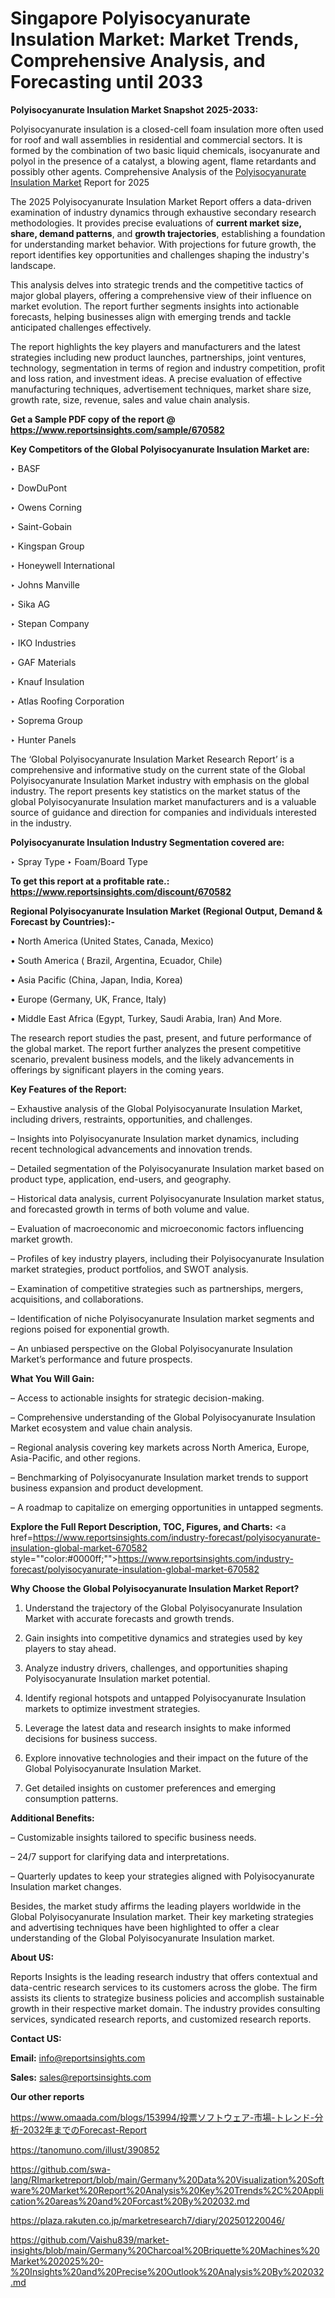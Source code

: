 # Singapore Polyisocyanurate Insulation Market: Market Trends, Comprehensive Analysis, and Forecasting until 2033

<strong>Polyisocyanurate Insulation Market Snapshot 2025-2033:</strong>

Polyisocyanurate insulation is a closed-cell foam insulation more often used for roof and wall assemblies in residential and commercial sectors. It is formed by the combination of two basic liquid chemicals, isocyanurate and polyol in the presence of a catalyst, a blowing agent, flame retardants and possibly other agents. Comprehensive Analysis of the <a href=https://www.reportsinsights.com/sample/670582>Polyisocyanurate Insulation Market</a> Report for 2025

The 2025 Polyisocyanurate Insulation Market Report offers a data-driven examination of industry dynamics through exhaustive secondary research methodologies. It provides precise evaluations of <strong>current market size, share, demand patterns</strong>, and <strong>growth trajectories</strong>, establishing a foundation for understanding market behavior. With projections for future growth, the report identifies key opportunities and challenges shaping the industry's landscape.

This analysis delves into strategic trends and the competitive tactics of major global players, offering a comprehensive view of their influence on market evolution. The report further segments insights into actionable forecasts, helping businesses align with emerging trends and tackle anticipated challenges effectively.

The report highlights the key players and manufacturers and the latest strategies including new product launches, partnerships, joint ventures, technology, segmentation in terms of region and industry competition, profit and loss ration, and investment ideas. A precise evaluation of effective manufacturing techniques, advertisement techniques, market share size, growth rate, size, revenue, sales and value chain analysis.

<strong>Get a Sample PDF copy of the report @ <a href=https://www.reportsinsights.com/sample/670582 style=color:#0000ff;>https://www.reportsinsights.com/sample/670582</a></strong>

<strong>Key Competitors of the Global Polyisocyanurate Insulation Market are:</strong>

‣ BASF

‣ DowDuPont

‣ Owens Corning

‣ Saint-Gobain

‣ Kingspan Group

‣ Honeywell International

‣ Johns Manville

‣ Sika AG

‣ Stepan Company

‣ IKO Industries

‣ GAF Materials

‣ Knauf Insulation

‣ Atlas Roofing Corporation

‣ Soprema Group

‣ Hunter Panels

The ‘Global Polyisocyanurate Insulation Market Research Report’ is a comprehensive and informative study on the current state of the Global Polyisocyanurate Insulation Market industry with emphasis on the global industry. The report presents key statistics on the market status of the global Polyisocyanurate Insulation market manufacturers and is a valuable source of guidance and direction for companies and individuals interested in the industry.

<strong>Polyisocyanurate Insulation Industry Segmentation covered are:</strong>

‣ Spray Type
‣ Foam/Board Type

<strong>To get this report at a profitable rate.: <a href=https://www.reportsinsights.com/discount/670582 style=color:#0000ff;>https://www.reportsinsights.com/discount/670582</a></strong>

<strong>Regional Polyisocyanurate Insulation Market (Regional Output, Demand &amp; Forecast by Countries):-</strong>

• North America (United States, Canada, Mexico)

• South America ( Brazil, Argentina, Ecuador, Chile)

• Asia Pacific (China, Japan, India, Korea)

• Europe (Germany, UK, France, Italy)

• Middle East Africa (Egypt, Turkey, Saudi Arabia, Iran) And More.

The research report studies the past, present, and future performance of the global market. The report further analyzes the present competitive scenario, prevalent business models, and the likely advancements in offerings by significant players in the coming years.

<strong>Key Features of the Report:</strong>

– Exhaustive analysis of the Global Polyisocyanurate Insulation Market, including drivers, restraints, opportunities, and challenges.

– Insights into Polyisocyanurate Insulation market dynamics, including recent technological advancements and innovation trends.

– Detailed segmentation of the Polyisocyanurate Insulation market based on product type, application, end-users, and geography.

– Historical data analysis, current Polyisocyanurate Insulation market status, and forecasted growth in terms of both volume and value.

– Evaluation of macroeconomic and microeconomic factors influencing market growth.

– Profiles of key industry players, including their Polyisocyanurate Insulation market strategies, product portfolios, and SWOT analysis.

– Examination of competitive strategies such as partnerships, mergers, acquisitions, and collaborations.

– Identification of niche Polyisocyanurate Insulation market segments and regions poised for exponential growth.

– An unbiased perspective on the Global Polyisocyanurate Insulation Market’s performance and future prospects.

<strong>What You Will Gain:</strong>

– Access to actionable insights for strategic decision-making.

– Comprehensive understanding of the Global Polyisocyanurate Insulation Market ecosystem and value chain analysis.

– Regional analysis covering key markets across North America, Europe, Asia-Pacific, and other regions.

– Benchmarking of Polyisocyanurate Insulation market trends to support business expansion and product development.

– A roadmap to capitalize on emerging opportunities in untapped segments.

<strong>Explore the Full Report Description, TOC, Figures, and Charts:</strong>
<a href=https://www.reportsinsights.com/industry-forecast/polyisocyanurate-insulation-global-market-670582 style=""color:#0000ff;"">https://www.reportsinsights.com/industry-forecast/polyisocyanurate-insulation-global-market-670582</a>

<strong>Why Choose the Global Polyisocyanurate Insulation Market Report?</strong>

1. Understand the trajectory of the Global Polyisocyanurate Insulation Market with accurate forecasts and growth trends.

2. Gain insights into competitive dynamics and strategies used by key players to stay ahead.

3. Analyze industry drivers, challenges, and opportunities shaping Polyisocyanurate Insulation market potential.

4. Identify regional hotspots and untapped Polyisocyanurate Insulation markets to optimize investment strategies.

5. Leverage the latest data and research insights to make informed decisions for business success.

6. Explore innovative technologies and their impact on the future of the Global Polyisocyanurate Insulation Market.

7. Get detailed insights on customer preferences and emerging consumption patterns.

<strong>Additional Benefits:</strong>

– Customizable insights tailored to specific business needs.

– 24/7 support for clarifying data and interpretations.

– Quarterly updates to keep your strategies aligned with Polyisocyanurate Insulation market changes.

Besides, the market study affirms the leading players worldwide in the Global Polyisocyanurate Insulation market. Their key marketing strategies and advertising techniques have been highlighted to offer a clear understanding of the Global Polyisocyanurate Insulation market.

<strong><strong>About US</strong>:</strong>

Reports Insights is the leading research industry that offers contextual and data-centric research services to its customers across the globe. The firm assists its clients to strategize business policies and accomplish sustainable growth in their respective market domain. The industry provides consulting services, syndicated research reports, and customized research reports.

<strong>Contact US:</strong>

<p class=><b>Email:</b> <a href=mailto:info@reportsinsights.com>info@reportsinsights.com</a></p>
<p class=><b>Sales:</b> <a href=mailto:sales@reportsinsights.com>sales@reportsinsights.com</a></p>

<strong>Our other reports</strong>

<a href=https://www.omaada.com/blogs/153994/投票ソフトウェア-市場-トレンド-分析-2032年までのForecast-Report>https://www.omaada.com/blogs/153994/投票ソフトウェア-市場-トレンド-分析-2032年までのForecast-Report</a>

<a href=https://tanomuno.com/illust/390852>https://tanomuno.com/illust/390852</a>

<a href=https://github.com/swa-lang/RImarketreport/blob/main/Germany%20Data%20Visualization%20Software%20Market%20Report%20Analysis%20Key%20Trends%2C%20Application%20areas%20and%20Forcast%20By%202032.md>https://github.com/swa-lang/RImarketreport/blob/main/Germany%20Data%20Visualization%20Software%20Market%20Report%20Analysis%20Key%20Trends%2C%20Application%20areas%20and%20Forcast%20By%202032.md</a>

<a href=https://plaza.rakuten.co.jp/marketresearch7/diary/202501220046/>https://plaza.rakuten.co.jp/marketresearch7/diary/202501220046/</a>

<a href=https://github.com/Vaishu839/market-insights/blob/main/Germany%20Charcoal%20Briquette%20Machines%20Market%202025%20-%20Insights%20and%20Precise%20Outlook%20Analysis%20By%202032.md>https://github.com/Vaishu839/market-insights/blob/main/Germany%20Charcoal%20Briquette%20Machines%20Market%202025%20-%20Insights%20and%20Precise%20Outlook%20Analysis%20By%202032.md</a>
